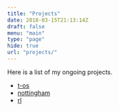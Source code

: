 ```yaml
---
title: "Projects"
date: 2018-03-15T21:13:14Z
draft: false
menu: "main"
type: "page"
hide: true
url: "projects/"
---
```



Here is a list of my ongoing projects.  
 - [t-os](https://github.com/t-os)
 - [nottingham](https://github.com/tompinn23/nottingham)
 - [rl](https://github.com/tompinn23/rl)
